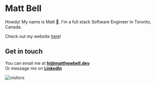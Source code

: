 # Matt Bell

Howdy! My name is Matt :wave:. I'm a full stack Software Engineer in Toronto, Canada.

Check out my website [here](https://www.matthewbell.dev)!

## Get in touch

You can email me at **[hi@matthewbell.dev](mailto:hi@matthewbell.dev)**<br>
Or message me on **[LinkedIn](https://www.linkedin.com/in/matthewfbell/)**

<!-- visitor badge-->
![visitors](https://visitor-badge.glitch.me/badge?page_id==bellmatthewf.bellmatthewf)
